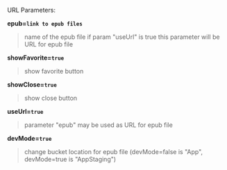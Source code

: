 URL Parameters:

**epub=`link to epub files`**

> name of the epub file
> if param "useUrl" is true this parameter will be URL for epub file

**showFavorite=`true`**

> show favorite button

**showClose=`true`**

> show close button

**useUrl=`true`**

> parameter "epub" may be used as URL for epub file

**devMode=`true`**

> change bucket location for epub file (devMode=false is "App", devMode=true is "AppStaging")
